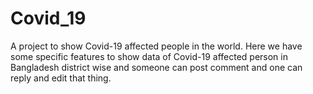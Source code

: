 # Covid_19
A project to show Covid-19 affected people in the world. Here we have some specific features to show data of Covid-19 affected person in Bangladesh district wise and someone can post comment and one can reply and edit that thing. 
